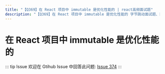 ```yaml
---
title: "【Q369】在 React 项目中 immutable 是优化性能的 | react高频面试题"
description: "【Q369】在 React 项目中 immutable 是优化性能的 字节跳动面试题、阿里腾讯面试题、美团小米面试题。"
---
```


# 在 React 项目中 immutable 是优化性能的

::: tip Issue
欢迎在 Gtihub Issue 中回答此问题: [Issue 374](https://github.com/shfshanyue/Daily-Question/issues/374)
:::
